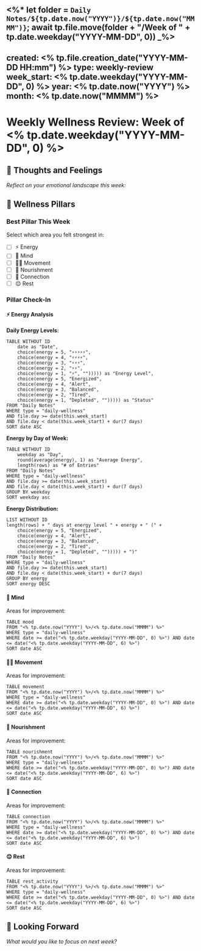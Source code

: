 <%* let folder = `Daily Notes/${tp.date.now("YYYY")}/${tp.date.now("MMMM")}`; await tp.file.move(folder + "/Week of " + tp.date.weekday("YYYY-MM-DD", 0)) _%>
---
created: <% tp.file.creation_date("YYYY-MM-DD HH:mm") %>
type: weekly-review
week_start: <% tp.date.weekday("YYYY-MM-DD", 0) %>
year: <% tp.date.now("YYYY") %>
month: <% tp.date.now("MMMM") %>
---

# Weekly Wellness Review: Week of <% tp.date.weekday("YYYY-MM-DD", 0) %> 


## 🤔 Thoughts and Feelings
*Reflect on your emotional landscape this week:*


## 🌟 Wellness Pillars

### Best Pillar This Week
Select which area you felt strongest in:
- [ ] ⚡ Energy
- [ ] 🧠 Mind
- [ ] 🏃‍♂️ Movement
- [ ] 🥗 Nourishment
- [ ] 🤝 Connection
- [ ] 😌 Rest

### Pillar Check-In

#### ⚡ Energy Analysis

**Daily Energy Levels:**
```dataview
TABLE WITHOUT ID
    date as "Date",
    choice(energy = 5, "⚡⚡⚡⚡⚡",
    choice(energy = 4, "⚡⚡⚡⚡",
    choice(energy = 3, "⚡⚡⚡",
    choice(energy = 2, "⚡⚡",
    choice(energy = 1, "⚡", ""))))) as "Energy Level",
    choice(energy = 5, "Energized",
    choice(energy = 4, "Alert",
    choice(energy = 3, "Balanced",
    choice(energy = 2, "Tired",
    choice(energy = 1, "Depleted", ""))))) as "Status"
FROM "Daily Notes"
WHERE type = "daily-wellness"
AND file.day >= date(this.week_start) 
AND file.day < date(this.week_start) + dur(7 days)
SORT date ASC
```

**Energy by Day of Week:**
```dataview
TABLE WITHOUT ID
    weekday as "Day",
    round(average(energy), 1) as "Average Energy",
    length(rows) as "# of Entries"
FROM "Daily Notes"
WHERE type = "daily-wellness"
AND file.day >= date(this.week_start) 
AND file.day < date(this.week_start) + dur(7 days)
GROUP BY weekday
SORT weekday asc
```

**Energy Distribution:**
```dataview
LIST WITHOUT ID
length(rows) + " days at energy level " + energy + " (" + 
    choice(energy = 5, "Energized",
    choice(energy = 4, "Alert",
    choice(energy = 3, "Balanced",
    choice(energy = 2, "Tired",
    choice(energy = 1, "Depleted", ""))))) + ")"
FROM "Daily Notes"
WHERE type = "daily-wellness"
AND file.day >= date(this.week_start) 
AND file.day < date(this.week_start) + dur(7 days)
GROUP BY energy
SORT energy DESC
```

#### 🧠 Mind
Areas for improvement:
```dataview
TABLE mood
FROM "<% tp.date.now("YYYY") %>/<% tp.date.now("MMMM") %>"
WHERE type = "daily-wellness"
WHERE date >= date("<% tp.date.weekday("YYYY-MM-DD", 0) %>") AND date <= date("<% tp.date.weekday("YYYY-MM-DD", 6) %>")
SORT date ASC
```

#### 🏃‍♂️ Movement
Areas for improvement:
```dataview
TABLE movement
FROM "<% tp.date.now("YYYY") %>/<% tp.date.now("MMMM") %>"
WHERE type = "daily-wellness"
WHERE date >= date("<% tp.date.weekday("YYYY-MM-DD", 0) %>") AND date <= date("<% tp.date.weekday("YYYY-MM-DD", 6) %>")
SORT date ASC
```

#### 🥗 Nourishment
Areas for improvement:
```dataview
TABLE nourishment
FROM "<% tp.date.now("YYYY") %>/<% tp.date.now("MMMM") %>"
WHERE type = "daily-wellness"
WHERE date >= date("<% tp.date.weekday("YYYY-MM-DD", 0) %>") AND date <= date("<% tp.date.weekday("YYYY-MM-DD", 6) %>")
SORT date ASC
```

#### 🤝 Connection
Areas for improvement:
```dataview
TABLE connection
FROM "<% tp.date.now("YYYY") %>/<% tp.date.now("MMMM") %>"
WHERE type = "daily-wellness"
WHERE date >= date("<% tp.date.weekday("YYYY-MM-DD", 0) %>") AND date <= date("<% tp.date.weekday("YYYY-MM-DD", 6) %>")
SORT date ASC
```

#### 😌 Rest
Areas for improvement:
```dataview
TABLE rest_activity
FROM "<% tp.date.now("YYYY") %>/<% tp.date.now("MMMM") %>"
WHERE type = "daily-wellness"
WHERE date >= date("<% tp.date.weekday("YYYY-MM-DD", 0) %>") AND date <= date("<% tp.date.weekday("YYYY-MM-DD", 6) %>")
SORT date ASC
```

## 👀 Looking Forward
*What would you like to focus on next week?*
